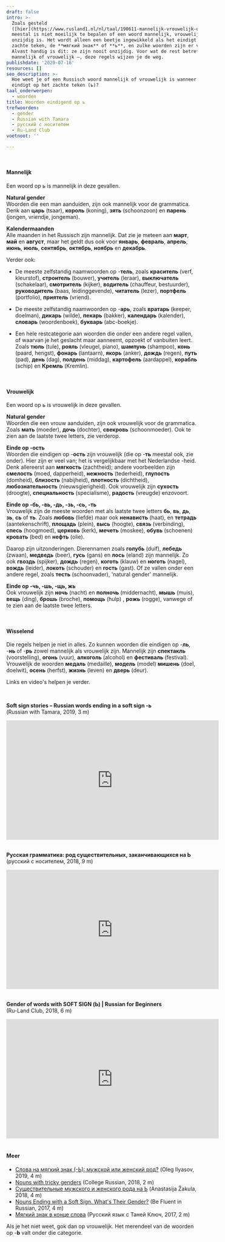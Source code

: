 ```yaml
---
draft: false
intro: >-
  Zoals gesteld
  ([hier](https://www.rusland1.nl/nl/taal/190611-mannelijk-vrouwelijk-onzijdig/)),
  meestal is niet moeilijk te bepalen of een woord mannelijk, vrouwelijk of
  onzijdig is. Het wordt alleen een beetje ingewikkeld als het eindigt op het
  zachte teken, de **мягкий знак** of **ь**, en zulke woorden zijn er veel.
  Alvast handig is dit: ze zijn nooit onzijdig. Voor wat de rest betreft –
  mannelijk of vrouwelijk –, deze regels wijzen je de weg.
publishdate: '2020-07-16'
resources: []
seo_description: >-
  Hoe weet je of een Russisch woord mannelijk of vrouwelijk is wanneer het
  eindigt op het zachte teken (ь)? 
taal_onderwerpen:
  - woorden
title: Woorden eindigend op ь
trefwoorden:
  - gender
  - Russian with Tamara
  - русский с носителем
  - Ru-Land Club
voetnoot: ''

---
```


<br/>


#### Mannelijk

Een woord op ь is mannelijk in deze gevallen.


**Natural gender**<br/>
Woorden die een man aanduiden, zijn ook mannelijk voor de grammatica. Denk aan **царь** (tsaar), **король** (koning), **зять** (schoonzoon) en **парень** (jongen, vriendje, jongeman). 


**Kalendermaanden**<br/>
Alle maanden in het Russisch zijn mannelijk. Dat zie je meteen aan **март**, **май** en **август**, maar het geldt dus ook voor **январь**, **февраль**, **апрель**, **июнь**, **июль**, **сентябрь**, **октябрь**, **ноябрь** en **декабрь**.


Verder ook:

- De meeste zelfstandig naamwoorden op -**тель**, zoals **краситель** (verf, kleurstof), **строитель** (bouwer),  **учитель** (leraar), **выключатель** (schakelaar), **смотритель** (kijker), **водитель** (chauffeur, bestuurder), **руководитель** (baas, leidinggevende), **читатель** (lezer), **портфель** (portfolio), **приятель** (vriend).

- De meeste zelfstandig naamwoorden op -**арь**, zoals **вратарь** (keeper, doelman), **дикарь** (wilde), **пекарь** (bakker), **календарь** (kalender), **словарь** (woordenboek), **букварь** (abc-boekje).

- Een hele restcategorie aan woorden die onder een andere regel vallen, of waarvan je het geslacht maar aanneemt, opzoekt of vanbuiten leert. Zoals  **тюль** (tule), **рояль** (vleugel, piano), **шампунь** (shampoo), **конь** (paard, hengst), **фонарь** (lantaarn), **якорь** (anker), **дождь** (regen), **путь** (pad), **день** (dag), **полдень** (middag), **картофель** (aardappel), **корабль** (schip) en **Кремль** (Kremlin).





 <br/>

#### Vrouwelijk

Een woord op ь is vrouwelijk in deze gevallen.


**Natural gender**<br/>Woorden die een vrouw aanduiden, zijn ook vrouwelijk voor de grammatica. Zoals **мать** (moeder), **дочь** (dochter), **свекровь** (schoonmoeder). Ook te zien aan de laatste twee letters, zie verderop.


**Einde op -ость**<br/>Woorden die eindigen op -**ость** zijn vrouwelijk (die op -**ть** meestal ook, zie onder). Hier zijn er veel van; het is vergelijkbaar met het Nederlandse -heid. Denk allereerst aan **мягкость** (zachtheid); andere voorbeelden zijn **смелость** (moed, dapperheid), **нежность** (tederheid), **глупость** (domheid), **близость** (nabijheid), **плотность** (dichtheid), **любознательность** (nieuwsgierigheid). Ook vrouwelijk zijn **сухость** (droogte), **специальность** (specialisme), **радость** (vreugde) enzovoort.


**Einde op -бь, -вь, -дь, -зь, -сь, -ть**<br/>
Vrouwelijk zijn de meeste woorden met als laatste twee letters **бь**, **вь**, **дь**, **зь**, **сь** of **ть**. Zoals **любовь** (liefde) maar ook **ненависть** (haat), en **тетрадь** (aantekenschrift), **площадь** (plein),  **высь** (hoogte), **связь** (verbinding), **спесь** (hoogmoed), **церковь** (kerk), **мечеть** (moskee), **обувь** (schoenen) **кровать** (bed) en **нефть** (olie).

Daarop zijn uitzonderingen. Dierennamen zoals **голубь** (duif), **лебедь** (zwaan), **медведь** (beer), **гусь** (gans) en **лось** (eland) zijn mannelijk. Zo ook **гвоздь** (spijker), **дождь** (regen), **коготь** (klauw) en **ноготь** (nagel), **вождь** (leider), **локоть** (schouder) en **гость** (gast). Of ze vallen onder een andere regel, zoals **тесть** (schoonvader), 'natural gender' mannelijk.

**Einde op -чь, -шь, -щь, жь**<br/>Ook vrouwelijk zijn **ночь** (nacht) en **полночь** (middernacht), **мышь** (muis), **вещь** (ding), **брошь** (broche), **помощь** (hulp) , **рожь** (rogge), vanwege of te zien aan de laatste twee letters. 

 

<br/>

#### Wisselend

Die regels helpen je niet in alles. Zo kunnen woorden die eindigen op -**ль**, -**нь** of -**рь** zowel mannelijk als vrouwelijk zijn. Mannelijk zijn **спектакль** (voorstelling), **огонь** (vuur), **алкоголь** (alcohol) en **фестиваль** (festival). Vrouwelijk  de woorden **медаль** (medaille), **модель** (model) **мишень** (doel, doelwit), **осень** (herfst), **жизнь** (leven) en **дверь** (deur).

Links en video's helpen je verder.

<br/>

**Soft sign stories – Russian words ending in a soft sign -ь**<br/>
(Russian with Tamara, 2019, 3 m)

<iframe width="560" height="315" src="https://www.youtube.com/embed/S_i5TSOCOwc" frameborder="0" allow="accelerometer; autoplay; encrypted-media; gyroscope; picture-in-picture" allowfullscreen></iframe>

<br/>
<br/>

**Русская грамматика: род существительных, заканчивающихся на Ь**<br/>
(русский с носителем, 2018, 9 m)

<iframe width="560" height="315" src="https://www.youtube.com/embed/wQgL3_FWkvU" frameborder="0" allow="accelerometer; autoplay; encrypted-media; gyroscope; picture-in-picture" allowfullscreen></iframe>

 
<br/>
 <br/>

**Gender of words with SOFT SIGN (Ь) | Russian for Beginners<br/>**
(Ru-Land Club, 2018, 6 m)

<iframe width="560" height="315" src="https://www.youtube.com/embed/e3249VXborE" frameborder="0" allow="accelerometer; autoplay; encrypted-media; gyroscope; picture-in-picture" allowfullscreen></iframe>


<br/>
<br/> 

#### Meer


- [Слова на мягкий знак (-Ь): мужской или женский род?](https://youtu.be/1u1BaFdBlWY) (Oleg Ilyasov, 2019, 4 m)
- [Nouns with tricky genders](https://www.youtube.com/watch?v=CVTomKExcTA) (College Russian, 2018, 2 m) 
- [Существительные мужского и женского рода на Ь](https://youtu.be/J4NDydpuwQA) (Anastasija Žakula, 2018, 4 m)
- [Nouns Ending with a Soft Sign. What's Their Gender?](https://youtu.be/6JMAmKSEOMU) (Be Fluent in Russian, 2017, 4 m)
- [Мягкий знак в конце слова](https://youtu.be/nHPSjeKiwuY) (Русский язык с Таней Ключ, 2017, 2 m)

 
Als je het niet weet, gok dan op vrouwelijk. Het merendeel van de woorden op -**b** valt onder die categorie.

 